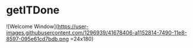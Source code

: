 # getITDone
![Welcome Window](https://user-images.githubusercontent.com/1296939/41678406-a1152814-7490-11e8-8597-095e61cd7bdb.png =24x180)
